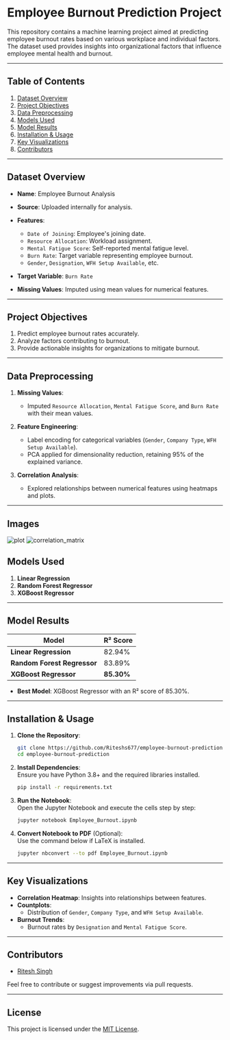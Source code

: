 # **Employee Burnout Prediction Project**

This repository contains a machine learning project aimed at predicting employee burnout rates based on various workplace and individual factors. The dataset used provides insights into organizational factors that influence employee mental health and burnout.

---

## **Table of Contents**
1. [Dataset Overview](#dataset-overview)  
2. [Project Objectives](#project-objectives)  
3. [Data Preprocessing](#data-preprocessing)  
4. [Models Used](#models-used)  
5. [Model Results](#model-results)  
6. [Installation & Usage](#installation--usage)  
7. [Key Visualizations](#key-visualizations)  
8. [Contributors](#contributors)

---

## **Dataset Overview**
- **Name**: Employee Burnout Analysis  
- **Source**: Uploaded internally for analysis.  
- **Features**:
  - `Date of Joining`: Employee's joining date.
  - `Resource Allocation`: Workload assignment.  
  - `Mental Fatigue Score`: Self-reported mental fatigue level.  
  - `Burn Rate`: Target variable representing employee burnout.  
  - `Gender`, `Designation`, `WFH Setup Available`, etc.  

- **Target Variable**: `Burn Rate`  
- **Missing Values**: Imputed using mean values for numerical features.  

---

## **Project Objectives**
1. Predict employee burnout rates accurately.  
2. Analyze factors contributing to burnout.  
3. Provide actionable insights for organizations to mitigate burnout.  

---

## **Data Preprocessing**
1. **Missing Values**:  
   - Imputed `Resource Allocation`, `Mental Fatigue Score`, and `Burn Rate` with their mean values.  

2. **Feature Engineering**:  
   - Label encoding for categorical variables (`Gender`, `Company Type`, `WFH Setup Available`).  
   - PCA applied for dimensionality reduction, retaining 95% of the explained variance.  

3. **Correlation Analysis**:  
   - Explored relationships between numerical features using heatmaps and plots.  

---
## Images
![plot](https://github.com/user-attachments/assets/b7170cc1-0d61-470b-a6b8-2fa3b713b296)
![correlation_matrix](https://github.com/user-attachments/assets/ccca8f2f-c13b-4b2b-adcb-ef22980099f5)




## **Models Used**
1. **Linear Regression**
2. **Random Forest Regressor**
3. **XGBoost Regressor**

---

## **Model Results**
| Model                   | R² Score  |
|--------------------------|-----------|
| **Linear Regression**    | 82.94%    |
| **Random Forest Regressor** | 83.89%    |
| **XGBoost Regressor**    | **85.30%** |

- **Best Model**: XGBoost Regressor with an R² score of 85.30%.  

---

## **Installation & Usage**
1. **Clone the Repository**:  
   ```bash
   git clone https://github.com/Riteshs677/employee-burnout-prediction.git
   cd employee-burnout-prediction
   ```

2. **Install Dependencies**:  
   Ensure you have Python 3.8+ and the required libraries installed.  
   ```bash
   pip install -r requirements.txt
   ```

3. **Run the Notebook**:  
   Open the Jupyter Notebook and execute the cells step by step:  
   ```bash
   jupyter notebook Employee_Burnout.ipynb
   ```

4. **Convert Notebook to PDF** (Optional):  
   Use the command below if LaTeX is installed.  
   ```bash
   jupyter nbconvert --to pdf Employee_Burnout.ipynb
   ```

---

## **Key Visualizations**
- **Correlation Heatmap**: Insights into relationships between features.  
- **Countplots**:
  - Distribution of `Gender`, `Company Type`, and `WFH Setup Available`.  
- **Burnout Trends**:
  - Burnout rates by `Designation` and `Mental Fatigue Score`.

---

## **Contributors**
- [Ritesh Singh](https://github.com/Riteshs677)  

Feel free to contribute or suggest improvements via pull requests.

---

## **License**
This project is licensed under the [MIT License](LICENSE).  
